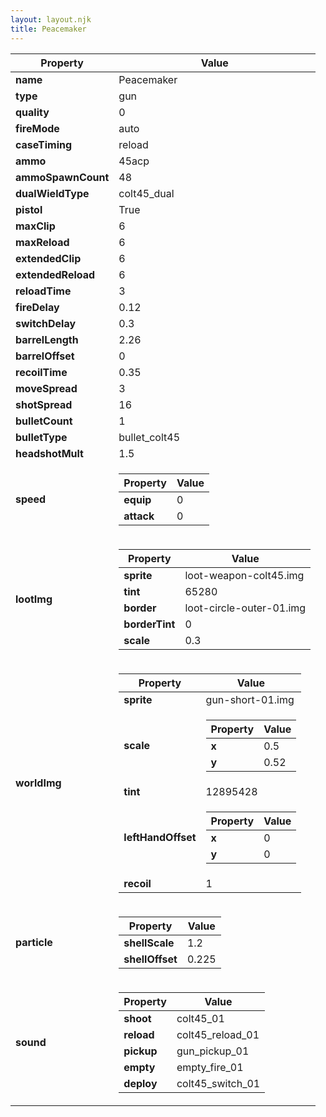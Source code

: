 ```yaml
---
layout: layout.njk
title: Peacemaker
---
```


<table><thead><tr><th>Property</th><th>Value</th></tr></thead><tbody><tr><td><b>name</b></td><td>Peacemaker</td></tr><tr><td><b>type</b></td><td>gun</td></tr><tr><td><b>quality</b></td><td>0</td></tr><tr><td><b>fireMode</b></td><td>auto</td></tr><tr><td><b>caseTiming</b></td><td>reload</td></tr><tr><td><b>ammo</b></td><td>45acp</td></tr><tr><td><b>ammoSpawnCount</b></td><td>48</td></tr><tr><td><b>dualWieldType</b></td><td>colt45_dual</td></tr><tr><td><b>pistol</b></td><td>True</td></tr><tr><td><b>maxClip</b></td><td>6</td></tr><tr><td><b>maxReload</b></td><td>6</td></tr><tr><td><b>extendedClip</b></td><td>6</td></tr><tr><td><b>extendedReload</b></td><td>6</td></tr><tr><td><b>reloadTime</b></td><td>3</td></tr><tr><td><b>fireDelay</b></td><td>0.12</td></tr><tr><td><b>switchDelay</b></td><td>0.3</td></tr><tr><td><b>barrelLength</b></td><td>2.26</td></tr><tr><td><b>barrelOffset</b></td><td>0</td></tr><tr><td><b>recoilTime</b></td><td>0.35</td></tr><tr><td><b>moveSpread</b></td><td>3</td></tr><tr><td><b>shotSpread</b></td><td>16</td></tr><tr><td><b>bulletCount</b></td><td>1</td></tr><tr><td><b>bulletType</b></td><td>bullet_colt45</td></tr><tr><td><b>headshotMult</b></td><td>1.5</td></tr><tr><td><b>speed</b></td><td><table><thead><tr><th>Property</th><th>Value</th></tr></thead><tbody><tr><td><b>equip</b></td><td>0</td></tr><tr><td><b>attack</b></td><td>0</td></tr></tbody></table></td></tr><tr><td><b>lootImg</b></td><td><table><thead><tr><th>Property</th><th>Value</th></tr></thead><tbody><tr><td><b>sprite</b></td><td>loot-weapon-colt45.img</td></tr><tr><td><b>tint</b></td><td>65280</td></tr><tr><td><b>border</b></td><td>loot-circle-outer-01.img</td></tr><tr><td><b>borderTint</b></td><td>0</td></tr><tr><td><b>scale</b></td><td>0.3</td></tr></tbody></table></td></tr><tr><td><b>worldImg</b></td><td><table><thead><tr><th>Property</th><th>Value</th></tr></thead><tbody><tr><td><b>sprite</b></td><td>gun-short-01.img</td></tr><tr><td><b>scale</b></td><td><table><thead><tr><th>Property</th><th>Value</th></tr></thead><tbody><tr><td><b>x</b></td><td>0.5</td></tr><tr><td><b>y</b></td><td>0.52</td></tr></tbody></table></td></tr><tr><td><b>tint</b></td><td>12895428</td></tr><tr><td><b>leftHandOffset</b></td><td><table><thead><tr><th>Property</th><th>Value</th></tr></thead><tbody><tr><td><b>x</b></td><td>0</td></tr><tr><td><b>y</b></td><td>0</td></tr></tbody></table></td></tr><tr><td><b>recoil</b></td><td>1</td></tr></tbody></table></td></tr><tr><td><b>particle</b></td><td><table><thead><tr><th>Property</th><th>Value</th></tr></thead><tbody><tr><td><b>shellScale</b></td><td>1.2</td></tr><tr><td><b>shellOffset</b></td><td>0.225</td></tr></tbody></table></td></tr><tr><td><b>sound</b></td><td><table><thead><tr><th>Property</th><th>Value</th></tr></thead><tbody><tr><td><b>shoot</b></td><td>colt45_01</td></tr><tr><td><b>reload</b></td><td>colt45_reload_01</td></tr><tr><td><b>pickup</b></td><td>gun_pickup_01</td></tr><tr><td><b>empty</b></td><td>empty_fire_01</td></tr><tr><td><b>deploy</b></td><td>colt45_switch_01</td></tr></tbody></table></td></tr></tbody></table>
